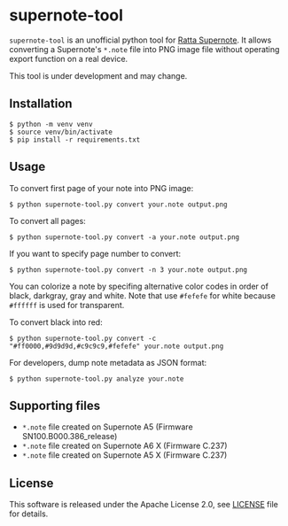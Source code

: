 # supernote-tool

`supernote-tool` is an unofficial python tool for [Ratta Supernote](https://supernote.com).
It allows converting a Supernote's `*.note` file into PNG image file
without operating export function on a real device.

This tool is under development and may change.


## Installation

```
$ python -m venv venv
$ source venv/bin/activate
$ pip install -r requirements.txt
```


## Usage

To convert first page of your note into PNG image:

```
$ python supernote-tool.py convert your.note output.png
```

To convert all pages:

```
$ python supernote-tool.py convert -a your.note output.png
```

If you want to specify page number to convert:

```
$ python supernote-tool.py convert -n 3 your.note output.png
```

You can colorize a note by specifing alternative color codes in order of black, darkgray, gray and white.
Note that use `#fefefe` for white because `#ffffff` is used for transparent.

To convert black into red:

```
$ python supernote-tool.py convert -c "#ff0000,#9d9d9d,#c9c9c9,#fefefe" your.note output.png
```

For developers, dump note metadata as JSON format:

```
$ python supernote-tool.py analyze your.note
```


## Supporting files

* `*.note` file created on Supernote A5 (Firmware SN100.B000.386_release)
* `*.note` file created on Supernote A6 X (Firmware C.237)
* `*.note` file created on Supernote A5 X (Firmware C.237)


## License

This software is released under the Apache License 2.0, see [LICENSE](LICENSE) file for details.
